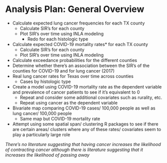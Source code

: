 # Analysis Plan: General Overview
- Calculate expected lung cancer frequencies for each TX county
  - Calculate SIR’s for each county 
  - Plot SIR’s over time using INLA modeling 
    - Redo for each histologic type
- Calculate expected COVID-19 mortality rates* for each TX county
  - Calculate SIR’s for each county 
  - Plot SIR’s over time using INLA modeling 
- Calculate exceedance probabilities for the different counties 
- Determine whether there’s an association between the SIR’s of the counties for COVID-19 and for lung cancer (2017)
- Real lung cancer rates for Texas over time across counties 
  - Cases by histologic type
- Create a model using COVID-19 mortality rate as the dependent variable and prevalence of cancer patients to see if it’s equivalent to 0 
  - Repeat and consider some additional covariates such as rurality, etc.
  - Repeat using cancer as the dependent variable 
- Bivariate map comparing COVID-19 cases/ 100,000 people as well as lung cancer/ 100,000 people 
  - Same map but COVID-19 mortality rate 
- Attempt using some spatial span/ clustering R packages to see if there are certain areas/ clusters where any of these rates/ covariates seem to play a particularly large role

*There’s no literature suggesting that having cancer increases the likelihood of contracting cancer although there is literature suggesting that it increases the likelihood of passing away*
